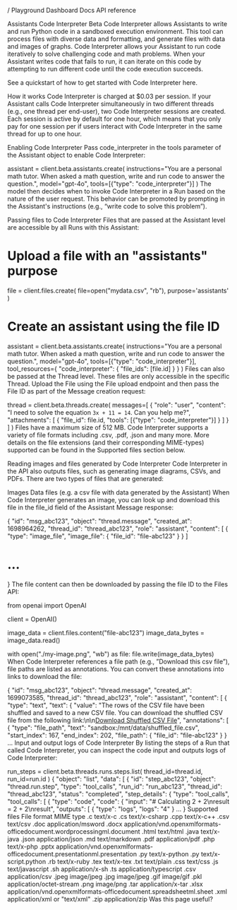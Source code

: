 /
Playground
Dashboard
Docs
API reference

Assistants Code Interpreter
Beta
Code Interpreter allows Assistants to write and run Python code in a sandboxed execution environment. This tool can process files with diverse data and formatting, and generate files with data and images of graphs. Code Interpreter allows your Assistant to run code iteratively to solve challenging code and math problems. When your Assistant writes code that fails to run, it can iterate on this code by attempting to run different code until the code execution succeeds.

See a quickstart of how to get started with Code Interpreter here.

How it works
Code Interpreter is charged at $0.03 per session. If your Assistant calls Code Interpreter simultaneously in two different threads (e.g., one thread per end-user), two Code Interpreter sessions are created. Each session is active by default for one hour, which means that you only pay for one session per if users interact with Code Interpreter in the same thread for up to one hour.

Enabling Code Interpreter
Pass code_interpreter in the tools parameter of the Assistant object to enable Code Interpreter:

assistant = client.beta.assistants.create(
  instructions="You are a personal math tutor. When asked a math question, write and run code to answer the question.",
  model="gpt-4o",
  tools=[{"type": "code_interpreter"}]
)
The model then decides when to invoke Code Interpreter in a Run based on the nature of the user request. This behavior can be promoted by prompting in the Assistant's instructions (e.g., “write code to solve this problem”).

Passing files to Code Interpreter
Files that are passed at the Assistant level are accessible by all Runs with this Assistant:

# Upload a file with an "assistants" purpose
file = client.files.create(
  file=open("mydata.csv", "rb"),
  purpose='assistants'
)

# Create an assistant using the file ID
assistant = client.beta.assistants.create(
  instructions="You are a personal math tutor. When asked a math question, write and run code to answer the question.",
  model="gpt-4o",
  tools=[{"type": "code_interpreter"}],
  tool_resources={
    "code_interpreter": {
      "file_ids": [file.id]
    }
  }
)
Files can also be passed at the Thread level. These files are only accessible in the specific Thread. Upload the File using the File upload endpoint and then pass the File ID as part of the Message creation request:

thread = client.beta.threads.create(
  messages=[
    {
      "role": "user",
      "content": "I need to solve the equation `3x + 11 = 14`. Can you help me?",
      "attachments": [
        {
          "file_id": file.id,
          "tools": [{"type": "code_interpreter"}]
        }
      ]
    }
  ]
)
Files have a maximum size of 512 MB. Code Interpreter supports a variety of file formats including .csv, .pdf, .json and many more. More details on the file extensions (and their corresponding MIME-types) supported can be found in the Supported files section below.

Reading images and files generated by Code Interpreter
Code Interpreter in the API also outputs files, such as generating image diagrams, CSVs, and PDFs. There are two types of files that are generated:

Images
Data files (e.g. a csv file with data generated by the Assistant)
When Code Interpreter generates an image, you can look up and download this file in the file_id field of the Assistant Message response:

{
	"id": "msg_abc123",
	"object": "thread.message",
	"created_at": 1698964262,
	"thread_id": "thread_abc123",
	"role": "assistant",
	"content": [
    {
      "type": "image_file",
      "image_file": {
        "file_id": "file-abc123"
      }
    }
  ]
  # ...
}
The file content can then be downloaded by passing the file ID to the Files API:

from openai import OpenAI

client = OpenAI()

image_data = client.files.content("file-abc123")
image_data_bytes = image_data.read()

with open("./my-image.png", "wb") as file:
    file.write(image_data_bytes)
When Code Interpreter references a file path (e.g., ”Download this csv file”), file paths are listed as annotations. You can convert these annotations into links to download the file:

{
  "id": "msg_abc123",
  "object": "thread.message",
  "created_at": 1699073585,
  "thread_id": "thread_abc123",
  "role": "assistant",
  "content": [
    {
      "type": "text",
      "text": {
        "value": "The rows of the CSV file have been shuffled and saved to a new CSV file. You can download the shuffled CSV file from the following link:\\n\\n[Download Shuffled CSV File](sandbox:/mnt/data/shuffled_file.csv)",
        "annotations": [
          {
            "type": "file_path",
            "text": "sandbox:/mnt/data/shuffled_file.csv",
            "start_index": 167,
            "end_index": 202,
            "file_path": {
              "file_id": "file-abc123"
            }
          }
          ...
Input and output logs of Code Interpreter
By listing the steps of a Run that called Code Interpreter, you can inspect the code input and outputs logs of Code Interpreter:

run_steps = client.beta.threads.runs.steps.list(
  thread_id=thread.id,
  run_id=run.id
)
{
  "object": "list",
  "data": [
    {
      "id": "step_abc123",
      "object": "thread.run.step",
      "type": "tool_calls",
      "run_id": "run_abc123",
      "thread_id": "thread_abc123",
      "status": "completed",
      "step_details": {
        "type": "tool_calls",
        "tool_calls": [
          {
            "type": "code",
            "code": {
              "input": "# Calculating 2 + 2\\nresult = 2 + 2\\nresult",
              "outputs": [
                {
                  "type": "logs",
                  "logs": "4"
                }
						...
 }
Supported files
File format	MIME type
.c	text/x-c
.cs	text/x-csharp
.cpp	text/x-c++
.csv	text/csv
.doc	application/msword
.docx	application/vnd.openxmlformats-officedocument.wordprocessingml.document
.html	text/html
.java	text/x-java
.json	application/json
.md	text/markdown
.pdf	application/pdf
.php	text/x-php
.pptx	application/vnd.openxmlformats-officedocument.presentationml.presentation
.py	text/x-python
.py	text/x-script.python
.rb	text/x-ruby
.tex	text/x-tex
.txt	text/plain
.css	text/css
.js	text/javascript
.sh	application/x-sh
.ts	application/typescript
.csv	application/csv
.jpeg	image/jpeg
.jpg	image/jpeg
.gif	image/gif
.pkl	application/octet-stream
.png	image/png
.tar	application/x-tar
.xlsx	application/vnd.openxmlformats-officedocument.spreadsheetml.sheet
.xml	application/xml or "text/xml"
.zip	application/zip
Was this page useful?
